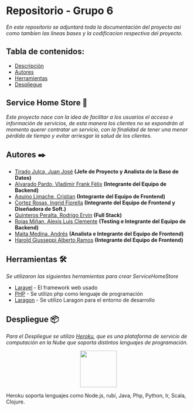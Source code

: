 # Repositorio - Grupo 6 
_En este repositorio se adjuntará toda la documentación del proyecto asi como tambien las lineas bases y la codificacion respectiva del proyecto._




## Tabla de contenidos:
- [Descripción](#service-home-store-)
- [Autores](#autores-%EF%B8%8F)
- [Herramientas](#herramientas-%EF%B8%8F)
- [Despliegue](#despliegue-)


## Service Home Store 💼
_Este proyecto nace con la idea de facilitar a los usuarios el acceso e información de servicios, de esta manera los clientes no se expondrán al momento querer contratar un servicio, con la finalidad de tener una menor pérdida de tiempo y evitar arriesgar la salud de los clientes._

## Autores ✒️
* [Tirado Julca, Juan José](https://github.com/JuanJoseTJ29) **(Jefe de Proyecto y Analista de la Base de Datos)**
* [Alvarado Pardo, Vladimir Frank Félix](https://github.com/vladnn100) **(Integrante del Equipo de Backend)**
* [Aquino Limache, Cristian](https://github.com/Cristian-AQ) **(Integrante del Equipo de Frontend)**
* [Cortez Rosas, Ingrid Fiorella](https://github.com/IngridCortez) **(Integrante del Equipo de Frontend y Diseñadora de Soft.)**
* [Quinteros Peralta, Rodrigo Ervin](https://github.com/QPRodrigo) **(Full Stack)**
* [Rojas Miñan, Alexis Luis Clemente](https://github.com/AlexisRM0511) **(Testing e Integrante del Equipo de Backend)**
* [Maita Medina, Andrés](https://github.com/AndresMaitaMedina) **(Analista e Integrante del Equipo de Frontend)**
* [Harold Giusseppi Alberto Ramos](https://github.com/18200306) **(Integrante del Equipo de Frontend)**


## Herramientas 🛠️
_Se utilizaron las siguientes herramientas para crear ServiceHomeStore_

* [Laravel](https://laravel.com/) - El framework web usado
* [PHP](https://www.php.net/) - Se utilizo php como lenguaje de programación
* [Laragon](https://laragon.org/) - Se utilizo Laragon para el entorno de desarrollo

## Despliegue 📦
_Para el Despliegue se utilizo [Heroku](https://www.heroku.com/), que es una plataforma de servicio de computación en la Nube que soporta distintos lenguajes de programación._
<p align="center"><img height="100" src="https://estebanromero.com/wp-content/uploads/2018/02/heroku1.png"/></p> 

Heroku soporta lenguajes como Node.js, rubí, Java, Php, Python, Ir, Scala, Clojure.

